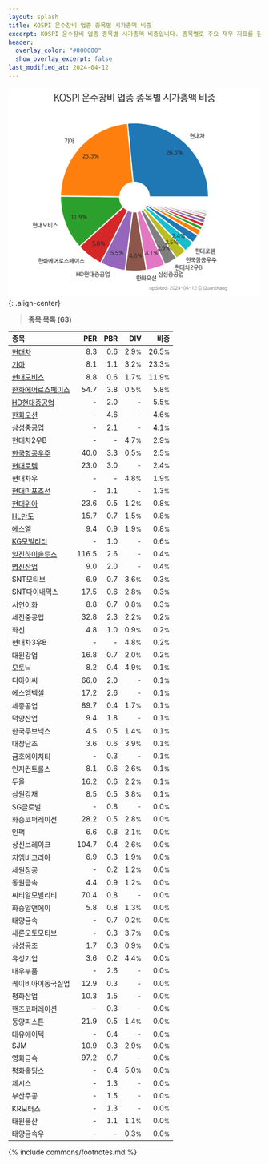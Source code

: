 ```yaml
---
layout: splash
title: KOSPI 운수장비 업종 종목별 시가총액 비중
excerpt: KOSPI 운수장비 업종 종목별 시가총액 비중입니다. 종목별로 주요 재무 지표를 함께 표시합니다.
header:
  overlay_color: "#800000"
  show_overlay_excerpt: false
last_modified_at: 2024-04-12
---
```



![KOSPI 운수장비 업종 종목별 시가총액 비중](/stats/sector/images/kospi_업종_운수장비_종목.png){: .align-center}


> **종목 목록 (63)**<a id="list"></a>

| **종목** | **PER** | **PBR** | **DIV** | **비중** |
| :------- | ------: | ------: | ------: | -------: |
| [현대차](/005380/) | 8.3 | 0.6 | 2.9<small>%</small> | 26.5<small>%</small> |
| [기아](/000270/) | 8.1 | 1.1 | 3.2<small>%</small> | 23.3<small>%</small> |
| [현대모비스](/012330/) | 8.8 | 0.6 | 1.7<small>%</small> | 11.9<small>%</small> |
| [한화에어로스페이스](/012450/) | 54.7 | 3.8 | 0.5<small>%</small> | 5.8<small>%</small> |
| [HD현대중공업](/329180/) | - | 2.0 | - | 5.5<small>%</small> |
| [한화오션](/042660/) | - | 4.6 | - | 4.6<small>%</small> |
| [삼성중공업](/010140/) | - | 2.1 | - | 4.1<small>%</small> |
| 현대차2우B | - | - | 4.7<small>%</small> | 2.9<small>%</small> |
| [한국항공우주](/047810/) | 40.0 | 3.3 | 0.5<small>%</small> | 2.5<small>%</small> |
| [현대로템](/064350/) | 23.0 | 3.0 | - | 2.4<small>%</small> |
| 현대차우 | - | - | 4.8<small>%</small> | 1.9<small>%</small> |
| [현대미포조선](/010620/) | - | 1.1 | - | 1.3<small>%</small> |
| [현대위아](/011210/) | 23.6 | 0.5 | 1.2<small>%</small> | 0.8<small>%</small> |
| [HL만도](/204320/) | 15.7 | 0.7 | 1.5<small>%</small> | 0.8<small>%</small> |
| [에스엘](/005850/) | 9.4 | 0.9 | 1.9<small>%</small> | 0.8<small>%</small> |
| [KG모빌리티](/003620/) | - | 1.0 | - | 0.6<small>%</small> |
| [일진하이솔루스](/271940/) | 116.5 | 2.6 | - | 0.4<small>%</small> |
| [명신산업](/009900/) | 9.0 | 2.0 | - | 0.4<small>%</small> |
| SNT모티브 | 6.9 | 0.7 | 3.6<small>%</small> | 0.3<small>%</small> |
| SNT다이내믹스 | 17.5 | 0.6 | 2.8<small>%</small> | 0.3<small>%</small> |
| 서연이화 | 8.8 | 0.7 | 0.8<small>%</small> | 0.3<small>%</small> |
| 세진중공업 | 32.8 | 2.3 | 2.2<small>%</small> | 0.2<small>%</small> |
| 화신 | 4.8 | 1.0 | 0.9<small>%</small> | 0.2<small>%</small> |
| 현대차3우B | - | - | 4.8<small>%</small> | 0.2<small>%</small> |
| 대원강업 | 16.8 | 0.7 | 2.0<small>%</small> | 0.2<small>%</small> |
| 모토닉 | 8.2 | 0.4 | 4.9<small>%</small> | 0.1<small>%</small> |
| 디아이씨 | 66.0 | 2.0 | - | 0.1<small>%</small> |
| 에스엠벡셀 | 17.2 | 2.6 | - | 0.1<small>%</small> |
| 세종공업 | 89.7 | 0.4 | 1.7<small>%</small> | 0.1<small>%</small> |
| 덕양산업 | 9.4 | 1.8 | - | 0.1<small>%</small> |
| 한국무브넥스 | 4.5 | 0.5 | 1.4<small>%</small> | 0.1<small>%</small> |
| 대창단조 | 3.6 | 0.6 | 3.9<small>%</small> | 0.1<small>%</small> |
| 금호에이치티 | - | 0.3 | - | 0.1<small>%</small> |
| 인지컨트롤스 | 8.1 | 0.6 | 2.6<small>%</small> | 0.1<small>%</small> |
| 두올 | 16.2 | 0.6 | 2.2<small>%</small> | 0.1<small>%</small> |
| 삼원강재 | 8.5 | 0.5 | 3.8<small>%</small> | 0.1<small>%</small> |
| SG글로벌 | - | 0.8 | - | 0.0<small>%</small> |
| 화승코퍼레이션 | 28.2 | 0.5 | 2.8<small>%</small> | 0.0<small>%</small> |
| 인팩 | 6.6 | 0.8 | 2.1<small>%</small> | 0.0<small>%</small> |
| 상신브레이크 | 104.7 | 0.4 | 2.6<small>%</small> | 0.0<small>%</small> |
| 지엠비코리아 | 6.9 | 0.3 | 1.9<small>%</small> | 0.0<small>%</small> |
| 세원정공 | - | 0.2 | 1.2<small>%</small> | 0.0<small>%</small> |
| 동원금속 | 4.4 | 0.9 | 1.2<small>%</small> | 0.0<small>%</small> |
| 씨티알모빌리티 | 70.4 | 0.8 | - | 0.0<small>%</small> |
| 화승알앤에이 | 5.8 | 0.8 | 1.3<small>%</small> | 0.0<small>%</small> |
| 태양금속 | - | 0.7 | 0.2<small>%</small> | 0.0<small>%</small> |
| 새론오토모티브 | - | 0.3 | 3.7<small>%</small> | 0.0<small>%</small> |
| 삼성공조 | 1.7 | 0.3 | 0.9<small>%</small> | 0.0<small>%</small> |
| 유성기업 | 3.6 | 0.2 | 4.4<small>%</small> | 0.0<small>%</small> |
| 대우부품 | - | 2.6 | - | 0.0<small>%</small> |
| 케이비아이동국실업 | 12.9 | 0.3 | - | 0.0<small>%</small> |
| 평화산업 | 10.3 | 1.5 | - | 0.0<small>%</small> |
| 핸즈코퍼레이션 | - | 0.3 | - | 0.0<small>%</small> |
| 동양피스톤 | 21.9 | 0.5 | 1.4<small>%</small> | 0.0<small>%</small> |
| 대유에이텍 | - | 0.4 | - | 0.0<small>%</small> |
| SJM | 10.9 | 0.3 | 2.9<small>%</small> | 0.0<small>%</small> |
| 영화금속 | 97.2 | 0.7 | - | 0.0<small>%</small> |
| 평화홀딩스 | - | 0.4 | 5.0<small>%</small> | 0.0<small>%</small> |
| 체시스 | - | 1.3 | - | 0.0<small>%</small> |
| 부산주공 | - | 1.5 | - | 0.0<small>%</small> |
| KR모터스 | - | 1.3 | - | 0.0<small>%</small> |
| 태원물산 | - | 1.1 | 1.1<small>%</small> | 0.0<small>%</small> |
| 태양금속우 | - | - | 0.3<small>%</small> | 0.0<small>%</small> |

{% include commons/footnotes.md %}